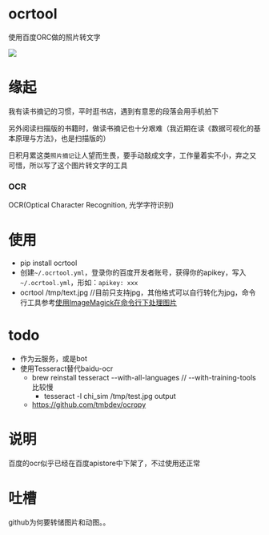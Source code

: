 # ocrtool
使用百度ORC做的照片转文字

![](http://oav6fgfj1.bkt.clouddn.com/baidu_ocr6ad619e3.png)

# 缘起
我有读书摘记的习惯，平时逛书店，遇到有意思的段落会用手机拍下

另外阅读扫描版的书籍时，做读书摘记也十分艰难（我近期在读《数据可视化的基本原理与方法》，也是扫描版的）

日积月累这类`照片摘记`让人望而生畏，要手动敲成文字，工作量着实不小，弃之又可惜，所以写了这个图片转文字的工具

### OCR
OCR(Optical Character Recognition, 光学字符识别) 

# 使用  
*  pip install ocrtool 
*  创建`~/.ocrtool.yml`，登录你的百度开发者账号，获得你的apikey，写入`~/.ocrtool.yml`，形如：`apikey: xxx`
* ocrtool /tmp/text.jpg //目前只支持jpg，其他格式可以自行转化为jpg，命令行工具参考[使用ImageMagick在命令行下处理图片](http://blog.just4fun.site/use-ImageMagick.html)


# todo
*  作为云服务，或是bot
*  使用Tesseract替代baidu-ocr
    *  brew reinstall tesseract --with-all-languages // --with-training-tools 比较慢 
        *  tesseract -l chi_sim /tmp/test.jpg  output 
    *  https://github.com/tmbdev/ocropy
    

# 说明
百度的ocr似乎已经在百度apistore中下架了，不过使用还正常

# 吐槽
github为何要转储图片和动图。。
